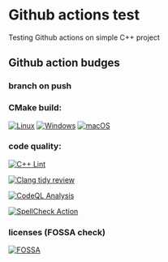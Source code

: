# Github actions test

Testing Github actions on simple C++ project

## Github action budges

### branch on push

### CMake build:

[![Linux](https://github.com/ibis-hdl/gh-actions-test/actions/workflows/cmake_linux.yml/badge.svg)](https://github.com/ibis-hdl/gh-actions-test/actions/workflows/cmake_linux.yml)
[![Windows](https://github.com/ibis-hdl/gh-actions-test/actions/workflows/cmake_windows.yml/badge.svg)](https://github.com/ibis-hdl/gh-actions-test/actions/workflows/cmake_windows.yml)
[![macOS](https://github.com/ibis-hdl/gh-actions-test/actions/workflows/cmake_macos.yml/badge.svg)](https://github.com/ibis-hdl/gh-actions-test/actions/workflows/cmake_macos.yml)


### code quality:

[![C++ Lint](https://github.com/ibis-hdl/gh-actions-test/actions/workflows/cpp-linter.yml/badge.svg?event=push)](https://github.com/ibis-hdl/gh-actions-test/actions/workflows/cpp-linter.yml)

[![Clang tidy review](https://github.com/ibis-hdl/gh-actions-test/actions/workflows/clang-tidy-review.yml/badge.svg?event=push)](https://github.com/ibis-hdl/gh-actions-test/actions/workflows/clang-tidy-review.yml)

[![CodeQL Analysis](https://github.com/ibis-hdl/gh-actions-test/actions/workflows/codeql.yml/badge.svg?event=push)](https://github.com/ibis-hdl/gh-actions-test/actions/workflows/codeql.yml)

[![SpellCheck Action](https://github.com/ibis-hdl/gh-actions-test/actions/workflows/spellcheck.yml/badge.svg?event=push)](https://github.com/ibis-hdl/gh-actions-test/actions/workflows/spellcheck.yml)

### licenses (FOSSA check)

[![FOSSA](https://github.com/ibis-hdl/gh-actions-test/actions/workflows/fossa.yml/badge.svg?event=push)](https://github.com/ibis-hdl/gh-actions-test/actions/workflows/fossa.yml)
